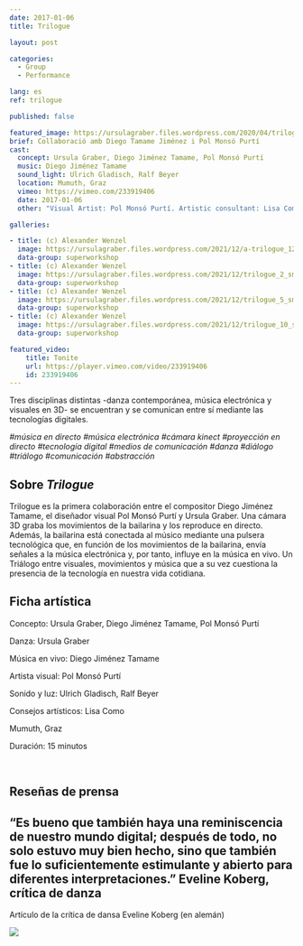 ```yaml
---
date: 2017-01-06
title: Trilogue

layout: post

categories:
  - Group
  - Performance

lang: es
ref: trilogue

published: false

featured_image: https://ursulagraber.files.wordpress.com/2020/04/trilogue_8.jpg?w=500&fit=crop
brief: Collaboració amb Diego Tamame Jiménez i Pol Monsó Purtí
cast:
  concept: Ursula Graber, Diego Jiménez Tamame, Pol Monsó Purtí
  music: Diego Jiménez Tamame
  sound_light: Ulrich Gladisch, Ralf Beyer
  location: Mumuth, Graz
  vimeo: https://vimeo.com/233919406
  date: 2017-01-06
  other: "Visual Artist: Pol Monsó Purtí. Artistic consultant: Lisa Como"

galleries:

- title: (c) Alexander Wenzel
  image: https://ursulagraber.files.wordpress.com/2021/12/a-trilogue_12_small.jpg?w=1024&fit=crop
  data-group: superworkshop
- title: (c) Alexander Wenzel
  image: https://ursulagraber.files.wordpress.com/2021/12/trilogue_2_small.jpg?w=2500&fit=crop
  data-group: superworkshop
- title: (c) Alexander Wenzel
  image: https://ursulagraber.files.wordpress.com/2021/12/trilogue_5_small.jpg?w=1024&fit=crop
  data-group: superworkshop
- title: (c) Alexander Wenzel
  image: https://ursulagraber.files.wordpress.com/2021/12/trilogue_10_small.jpg?w=1024&fit=crop
  data-group: superworkshop

featured_video:
    title: Tonite
    url: https://player.vimeo.com/video/233919406
    id: 233919406
---
```


Tres disciplinas distintas -danza contemporánea, música electrónica y visuales en 3D- se encuentran y se comunican entre sí mediante las tecnologías digitales.

*#música en directo #música electrónica #cámara kinect #proyección en directo #tecnología digital #medios de comunicación #danza #diálogo #triálogo #comunicación #abstracción*


<!--plop-->

## Sobre *Trilogue*

Trilogue es la primera colaboración entre el compositor Diego Jiménez Tamame, el diseñador visual Pol Monsó Purtí y Ursula Graber. Una cámara 3D graba los movimientos de la bailarina y los reproduce en directo. Además, la bailarina está conectada al músico mediante una pulsera tecnológica que, en función de los movimientos de la bailarina, envía señales a la música electrónica y, por tanto, influye en la música en vivo. Un Triálogo entre visuales, movimientos y música que a su vez cuestiona la presencia de la tecnología en nuestra vida cotidiana.


<!--plop-->

## Ficha artística

Concepto: Ursula Graber, Diego Jiménez Tamame, Pol Monsó Purtí

Danza: Ursula Graber

Música en vivo: Diego Jiménez Tamame

Artista visual: Pol Monsó Purtí

Sonido y luz: Ulrich Gladisch, Ralf Beyer

Consejos artísticos: Lisa Como

Mumuth, Graz

Duración: 15 minutos

<br>

## Reseñas de prensa

## “Es bueno que también haya una reminiscencia de nuestro mundo digital; después de todo, no solo estuvo muy bien hecho, sino que también fue lo suficientemente estimulante y abierto para diferentes interpretaciones.” Eveline Koberg, crítica de danza

Artículo de la crítica de dansa Eveline Koberg (en alemán)




<div class="long-center-image">
  <a href="https://www.tanz.at/index.php/kritiken/kritiken-2017/1810-mumuth-graz-invisible-drives-4" title="" data-caption="" data-id="" data-group="">
    <img src="https://ursulagraber.files.wordpress.com/2021/12/trilogue-artikel-tanz.at_.-mit-hinweis2.png"/>
  </a>
 </div>

<!--[![Trilogue](https://i.vimeocdn.com/video/740540727_640.jpg)](https://player.vimeo.com/video/233919406)-->
